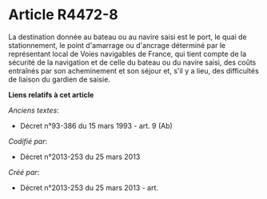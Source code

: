 # Article R4472-8

La destination donnée au bateau ou au navire saisi est le port, le quai de stationnement, le point d'amarrage ou d'ancrage
déterminé par le représentant local de Voies navigables de France, qui tient compte de la sécurité de la navigation et de
celle du bateau ou du navire saisi, des coûts entraînés par son acheminement et son séjour et, s'il y a lieu, des difficultés
de liaison du gardien de saisie.

**Liens relatifs à cet article**

_Anciens textes_:

  - Décret n°93-386 du 15 mars 1993 - art. 9 (Ab)

_Codifié par_:

  - Décret n°2013-253 du 25 mars 2013

_Créé par_:

  - Décret n°2013-253 du 25 mars 2013 - art.
